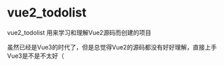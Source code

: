 # vue2_todolist

vue2_todolist
用来学习和理解Vue2源码而创建的项目

虽然已经是Vue3的时代了，但是总觉得Vue2的源码都没有好好理解，直接上手Vue3是不是不太好（
